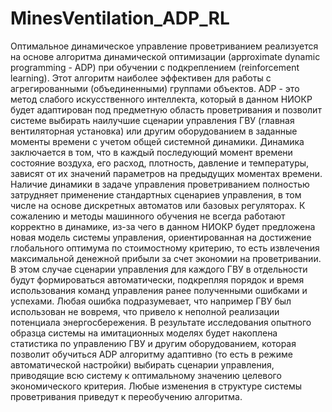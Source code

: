 # MinesVentilation_ADP_RL
Оптимальное динамическое управление проветриванием реализуется на основе алгоритма динамической оптимизации (approximate dynamic programming - ADP) при обучении с подкреплением (reinforcement learning). Этот алгоритм наиболее эффективен для работы с агрегированными (объединенными) группами объектов. ADP - это метод слабого искусственного интеллекта, который в данном НИОКР будет адаптирован под предметную область проветривания и позволит системе выбирать наилучшие сценарии управления ГВУ (главная вентиляторная установка) или другим оборудованием в заданные моменты времени с учетом общей системной динамики. Динамика заключается в том, что в каждый последующий момент времени состояние воздуха, его расход, плотность, давление и температуры, зависят от их значений параметров на предыдущих моментах времени. Наличие динамики в задаче управления проветриванием полностью затрудняет применение стандартных сценариев управления, в том числе на основе дискретных автоматов или базовых регуляторах.
К сожалению и методы машинного обучения не всегда работают корректно в динамике, из-за чего в данном НИОКР будет предложена новая модель системы управления, ориентированная на достижение глобального оптимума по стоимостному критерию, то есть извлечения максимальной денежной прибыли за счет экономии на проветривании. В этом случае сценарии управления для каждого ГВУ в отдельности будут формироваться автоматически, подкрепляя порядок и время использования команд управления ранее полученными ошибками и успехами. Любая ошибка подразумевает, что например ГВУ был использован не вовремя, что привело к неполной реализации потенциала энергосбережения.
В результате исследования опытного образца системы на имитационных моделях будет накоплена статистика по управлению ГВУ и другим оборудованием, которая позволит обучиться ADP алгоритму адаптивно (то есть в режиме автоматической настройки) выбирать сценарии управления, приводящие всю систему к оптимальному значению целевого экономического критерия. Любые изменения в структуре системы проветривания приведут к переобучению алгоритма.
